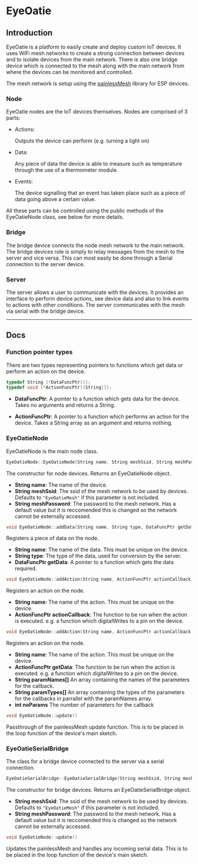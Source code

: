 # EyeOatie

## Introduction

EyeOatie is a platform to easily create and deploy custom IoT devices. It uses WiFi mesh networks to create a strong connection between devices and to isolate devices from the main network. There is also one bridge device which is connected to the mesh along with the main network from where the devices can be monitored and controlled.

The mesh network is setup using the [painlessMesh](https://gitlab.com/painlessMesh/painlessMesh) library for ESP devices.

### Node

EyeOatie nodes are the IoT devices themselves. Nodes are comprised of 3 parts:

* Actions:

   Outputs the device can perform (e.g. turning a light on)

* Data:

   Any piece of data the device is able to measure such as temperature through the use of a thermometer module.

* Events:

   The device signalling that an event has taken place such as a piece of data going above a certain value.

All these parts can be controlled using the public methods of the EyeOatieNode class, see below for more details.

### Bridge

The bridge device connects the node mesh network to the main network. The bridge devices role is simply to relay messages from the mesh to the server and vice versa. This can most easily be done through a Serial connection to the server device.

### Server

The server allows a user to communicate with the devices. It provides an interface to perform device actions, see device data and also to link events to actions with other conditions. The server communicates with the mesh via serial with the bridge device.

___

## Docs

### Function pointer types

There are two types representing pointers to functions which get data or perform an action on the device.

```c
typedef String (*DataFuncPtr)();
typedef void (*ActionFuncPtr)(String[]);
```

* **DataFuncPtr**: A pointer to a function which gets data for the device. Takes no arguments and returns a String.

* **ActionFuncPtr**: A pointer to a function which performs an action for the device. Takes a String array as an argument and returns nothing.

### EyeOatieNode

EyeOatieNode is the main node class.

```c
EyeOatieNode::EyeOatieNode(String name, String meshSsid, String meshPassword)
```

The constructor for node devices. Returns an EyeOatieNode object.

* **String name**: The name of the device.
* **String meshSsid**: The ssid of the mesh network to be used by devices. Defaults to `"EyeOatieMesh"` if this parameter is not included.
* **String meshPassword**: The password to the mesh network. Has a default value but it is reccomended this is changed so the network cannot be externally accessed.

```c++
void EyeOatieNode::addData(String name, String type, DataFuncPtr getData)
```

Registers a piece of data on the node.

* **String name**: The name of the data. This must be unique on the device.
* **String type**: The type of the data, used for conversion by the server.
* **DataFuncPtr getData**: A pointer to a function which gets the data required.

```c++
void EyeOatieNode::addAction(String name, ActionFuncPtr actionCallback)
```

Registers an action on the node.

* **String name**: The name of the action. This must be unique on the device.
* **ActionFuncPtr actionCallback**: The function to be run when the action is executed. e.g. a function which digitalWrites to a pin on the device.

```c++
void EyeOatieNode::addAction(String name, ActionFuncPtr actionCallback, String paramNames[], String paramTypes[], int noParams)
```

Registers an action on the node.

* **String name**: The name of the action. This must be unique on the device.
* **ActionFuncPtr getData**: The function to be run when the action is executed. e.g. a function which digitalWrites to a pin on the device.
* **String paramNames[]** An array containing the names of the parameters for the callback.
* **String paramTypes[]** An array containing the types of the parameters for the callbacks in parrallel with the paramNames array.
* **int noParams** The number of parameters for the callback

```c++
void EyeOatieNode::update()
```

Passthrough of the painlessMesh update function. This is to be placed in the loop function of the device's main sketch.

### EyeOatieSerialBridge

The class for a bridge device connected to the server via a serial connection.

```c++
EyeOatieSerialBridge::EyeOatieSerialBridge(String meshSsid, String meshPassword)
```

The constructor for bridge devices. Returns an EyeOatieSerialBridge object.

* **String meshSsid**: The ssid of the mesh network to be used by devices. Defaults to `"EyeOatieMesh"` if this parameter is not included.
* **String meshPassword**: The password to the mesh network. Has a default value but it is reccomended this is changed so the network cannot be externally accessed.

```c++
void EyeOatieNode::update()
```

Updates the painlessMesh and handles any incoming serial data. This is to be placed in the loop function of the device's main sketch.
